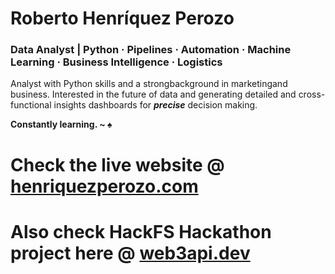# Roberto Henríquez Perozo
### Data Analyst | Python · Pipelines · Automation · Machine Learning · Business Intelligence · Logistics

Analyst with Python skills and a strongbackground in marketingand business. Interested in the future of data and generating detailed and cross-functional insights dashboards for ***precise*** decision making.

**Constantly learning. ~ ♠**


# Check the live website @ [henriquezperozo.com](https://henriquezperozo.com)
# Also check HackFS Hackathon project here @ [web3api.dev](https://web3api.dev)

